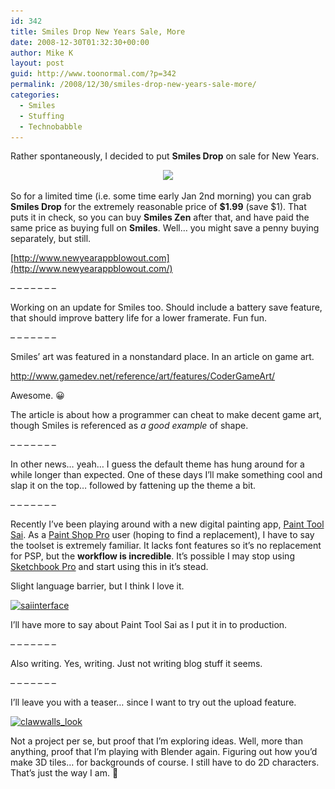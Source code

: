 ```yaml
---
id: 342
title: Smiles Drop New Years Sale, More
date: 2008-12-30T01:32:30+00:00
author: Mike K
layout: post
guid: http://www.toonormal.com/?p=342
permalink: /2008/12/30/smiles-drop-new-years-sale-more/
categories:
  - Smiles
  - Stuffing
  - Technobabble
---
```

Rather spontaneously, I decided to put **Smiles Drop** on sale for New Years.

<center>
  <img src="http://www.smiles-game.com/SmilesDrop2.png" />
</center>

So for a limited time (i.e. some time early Jan 2nd morning) you can grab **Smiles Drop** for the extremely reasonable price of **$1.99** (save $1). That puts it in check, so you can buy **Smiles Zen** after that, and have paid the same price as buying full on **Smiles**. Well&#8230; you might save a penny buying separately, but still.

[http://www.newyearappblowout.com](http://www.newyearappblowout.com/)

&#8211; &#8211; &#8211; &#8211; &#8211; &#8211; &#8211;

Working on an update for Smiles too. Should include a battery save feature, that should improve battery life for a lower framerate. Fun fun.

&#8211; &#8211; &#8211; &#8211; &#8211; &#8211; &#8211;

Smiles&#8217; art was featured in a nonstandard place. In an article on game art.

<http://www.gamedev.net/reference/art/features/CoderGameArt/>

Awesome. 😀

The article is about how a programmer can cheat to make decent game art, though Smiles is referenced as _a good example_ of shape.

&#8211; &#8211; &#8211; &#8211; &#8211; &#8211; &#8211;

In other news&#8230; yeah&#8230; I guess the default theme has hung around for a while longer than expected. One of these days I&#8217;ll make something cool and slap it on the top&#8230; followed by fattening up the theme a bit.

&#8211; &#8211; &#8211; &#8211; &#8211; &#8211; &#8211;

Recently I&#8217;ve been playing around with a new digital painting app, [Paint Tool Sai](http://sai.detstwo.com/sai/index). As a [Paint Shop Pro](http://en.wikipedia.org/wiki/Paint_Shop_Pro) user (hoping to find a replacement), I have to say the toolset is extremely familiar. It lacks font features so it&#8217;s no replacement for PSP, but the **workflow is incredible**. It&#8217;s possible I may stop using [Sketchbook Pro](http://en.wikipedia.org/wiki/Autodesk_SketchBook_Pro) and start using this in it&#8217;s stead.

Slight language barrier, but I think I love it.

[<img src="/wp-content/uploads/2008/12/saiinterface-450x281.jpg" alt="saiinterface" title="saiinterface" width="450" height="281" class="aligncenter size-medium wp-image-353" srcset="http://blog.toonormal.com/wp-content/uploads/2008/12/saiinterface-450x281.jpg 450w, http://blog.toonormal.com/wp-content/uploads/2008/12/saiinterface.jpg 960w" sizes="(max-width: 450px) 100vw, 450px" />](/wp-content/uploads/2008/12/saiinterface.jpg)

I&#8217;ll have more to say about Paint Tool Sai as I put it in to production.

&#8211; &#8211; &#8211; &#8211; &#8211; &#8211; &#8211;

Also writing. Yes, writing. Just not writing blog stuff it seems.

&#8211; &#8211; &#8211; &#8211; &#8211; &#8211; &#8211;

I&#8217;ll leave you with a teaser&#8230; since I want to try out the upload feature.

[<img src="/wp-content/uploads/2008/12/clawwalls_look-450x253.png" alt="clawwalls_look" title="clawwalls_look" width="450" height="253" class="aligncenter size-medium wp-image-346" srcset="http://blog.toonormal.com/wp-content/uploads/2008/12/clawwalls_look-450x253.png 450w, http://blog.toonormal.com/wp-content/uploads/2008/12/clawwalls_look.png 960w" sizes="(max-width: 450px) 100vw, 450px" />](/wp-content/uploads/2008/12/clawwalls_look.png)

Not a project per se, but proof that I&#8217;m exploring ideas. Well, more than anything, proof that I&#8217;m playing with Blender again. Figuring out how you&#8217;d make 3D tiles&#8230; for backgrounds of course. I still have to do 2D characters. That&#8217;s just the way I am. 🙂